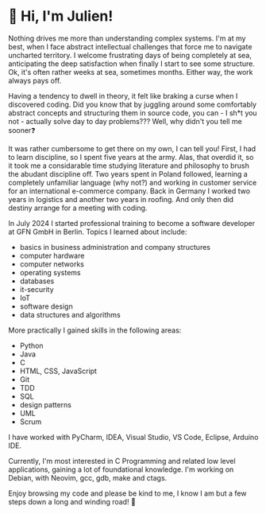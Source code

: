 # :wave: Hi, I'm Julien!

Nothing drives me more than understanding complex systems. 
I'm at my best, when I face abstract intellectual challenges that force me to
navigate uncharted territory. I welcome frustrating days of being completely at sea, anticipating the deep satisfaction when
finally I start to see some structure. Ok, it's often rather weeks at sea, sometimes months.
Either way, the work always pays off. 

Having a tendency to dwell in theory, it felt like braking a curse when I discovered coding.
Did you know that by juggling around some comfortably abstract concepts and 
structuring them in source code, you can - I sh*t you not - actually solve 
day to day problems??? Well, why didn't you tell me sooner:question:

It was rather cumbersome to get there on my own, I can tell you! First, I 
had to learn discipline, so I spent five years at the army. Alas, that overdid it, 
so it took me a considarable time studying literature and philosophy to brush the abudant 
discipline off. Two years spent in Poland followed, learning a completely unfamiliar 
language (why not?) and working in customer service for an international e-commerce company.
Back in Germany I worked two years in logistics and another two years in roofing. 
And only then did destiny arrange for a meeting with coding.

In July 2024 I started professional training to become a software developer at GFN GmbH in Berlin.
Topics I learned about include:
+ basics in business administration and company structures
+ computer hardware
+ computer networks
+ operating systems 
+ databases 
+ it-security
+ IoT 
+ software design 
+ data structures and algorithms

 More practically I gained skills in the following areas:
+ Python
+ Java 
+ C
+ HTML, CSS, JavaScript
+ Git
+ TDD
+ SQL
+ design patterns
+ UML
+ Scrum

I have worked with PyCharm, IDEA, Visual Studio, VS Code, Eclipse, Arduino IDE. 

Currently, I'm most interested in C Programming and related low level applications, 
gaining a lot of foundational knowledge. I'm working on Debian, with Neovim, gcc, gdb, make and ctags.

Enjoy browsing my code and please be kind to me, I know I am but a few steps down a long and winding road! 
:seedling:


